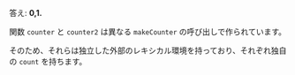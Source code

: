 答え: **0,1.**

関数 `counter` と `counter2` は異なる `makeCounter` の呼び出しで作られています。

そのため、それらは独立した外部のレキシカル環境を持っており、それぞれ独自の `count` を持ちます。
